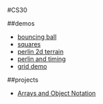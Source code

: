 #CS30

##demos
- [bouncing ball](04-bouncingBalls)
- [squares](05-quadrilateralDisarray)
- [perlin 2d terrain](07-perlinTerrainGen)
- [perlin and timing](08-perlin)
- [grid demo](09-2d-grid)

##projects
- [Arrays and Object Notation](array-assignment)
